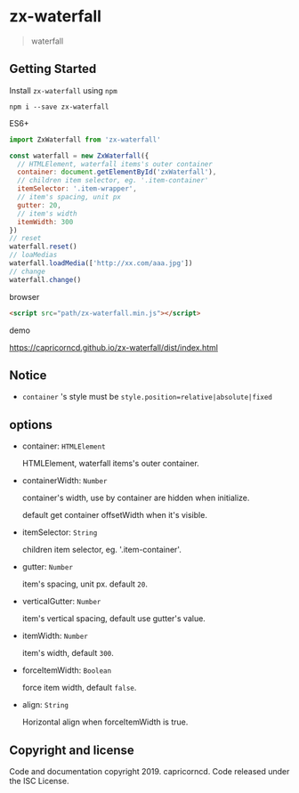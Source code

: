 # zx-waterfall

> waterfall

## Getting Started

Install `zx-waterfall` using `npm`

```
npm i --save zx-waterfall
```

ES6+

```javascript
import ZxWaterfall from 'zx-waterfall'

const waterfall = new ZxWaterfall({
  // HTMLElement, waterfall items's outer container
  container: document.getElementById('zxWaterfall'),
  // children item selector, eg. '.item-container'
  itemSelector: '.item-wrapper',
  // item's spacing, unit px
  gutter: 20,
  // item's width
  itemWidth: 300
})
// reset
waterfall.reset()
// loaMedias
waterfall.loadMedia(['http://xx.com/aaa.jpg'])
// change
waterfall.change()
```

browser

```html
<script src="path/zx-waterfall.min.js"></script>
```

demo

https://capricorncd.github.io/zx-waterfall/dist/index.html

## Notice

* `container` 's style must be `style.position=relative|absolute|fixed`

## options

* container: `HTMLElement`

  HTMLElement, waterfall items's outer container.

* containerWidth: `Number`

  container's width, use by container are hidden when initialize.

  default get container offsetWidth when it's visible.


* itemSelector: `String`

  children item selector, eg. '.item-container'.

* gutter: `Number`

  item's spacing, unit px. default `20`.

* verticalGutter: `Number`

  item's vertical spacing, default use gutter's value.

* itemWidth: `Number`

  item's width, default `300`.

* forceItemWidth: `Boolean`

  force item width, default `false`.

* align: `String`

  Horizontal align when forceItemWidth is true.

## Copyright and license

Code and documentation copyright 2019. capricorncd. Code released under the ISC License.
